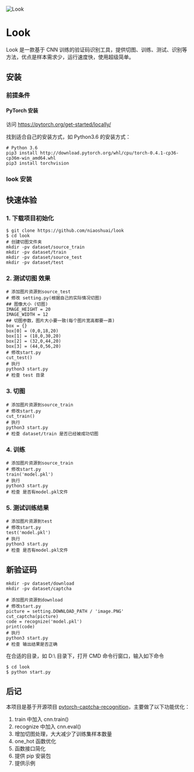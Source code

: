 ![Look](https://sweeter.io/docs/_media/look.jpg)

# Look

Look 是一款基于 CNN 训练的验证码识别工具，提供切图、训练、测试、识别等方法，优点是样本需求少，运行速度快，使用超级简单。

## 安装

### 前提条件

#### PyTorch 安装

访问 <https://pytorch.org/get-started/locally/>

找到适合自己的安装方式，如 Python3.6 的安装方式：

```shell
# Python 3.6
pip3 install http://download.pytorch.org/whl/cpu/torch-0.4.1-cp36-cp36m-win_amd64.whl
pip3 install torchvision
```

### look 安装

## 快速体验

### 1. 下载项目初始化
```shell
$ git clone https://github.com/niaoshuai/look
$ cd look
# 创建切图文件夹
mkdir -pv dataset/source_train
mkdir -pv dataset/train
mkdir -pv dataset/source_test
mkdir -pv dataset/test

```

### 2. 测试切图 效果

```shell
# 添加图片资源到source_test
# 修改 setting.py(根据自己的实际情况切图)
## 图像大小 (切图)
IMAGE_HEIGHT = 20
IMAGE_WIDTH = 12
## 切图参数，图片大小要一致(每个图片宽高都要一直)
box = {}
box[0] = (0,0,18,20)
box[1] = (18,0,30,20)
box[2] = (32,0,44,20)
box[3] = (44,0,56,20)
# 修改start.py
cut_test()
# 执行
python3 start.py
# 检查 test 目录
```


### 3. 切图

```shell
# 添加图片资源到source_train
# 修改start.py
cut_train()
# 执行
python3 start.py
# 检查 dataset/train 是否已经被成功切图
```


### 4. 训练

```shell
# 添加图片资源到source_train
# 修改start.py
train('model.pkl')
# 执行
python3 start.py
# 检查 是否有model.pkl文件
```

### 5. 测试训练结果

```shell
# 添加图片资源到test
# 修改start.py
test('model.pkl')
# 执行
python3 start.py
# 检查 是否有model.pkl文件
```

## 新验证码


```shell
mkdir -pv dataset/download
mkdir -pv dataset/captcha

# 添加图片资源到download
# 修改start.py
picture = setting.DOWNLOAD_PATH / 'image.PNG'
cut_captcha(picture)
code = recognize('model.pkl')
print(code)
# 执行
python3 start.py
# 检查 输出结果是否正确
```

在合适的目录，如 D:\\ 目录下，打开 CMD 命令行窗口，输入如下命令

```shell
$ cd look
$ python start.py
```

## 后记

本项目是基于开源项目 [pytorch-captcha-recognition](https://github.com/dee1024/pytorch-captcha-recognition)，主要做了以下功能优化：

1.  train 中加入 cnn.train()
2.  recognize 中加入 cnn.eval()
3.  增加切图处理，大大减少了训练集样本数量
4.  one_hot 函数优化
5.  函数接口简化
6.  提供 pip 安装包
7.  提供示例
